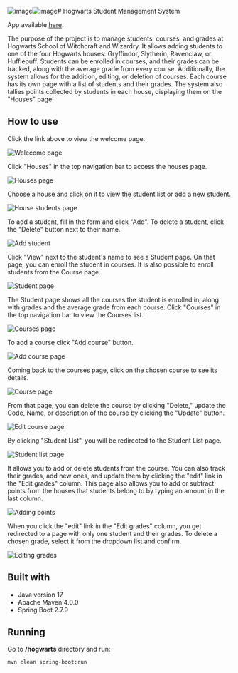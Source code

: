 ![image](https://github.com/mzelman/Hogwarts-System/assets/45469592/0802a785-8d10-4ca8-9e69-4893cbb72bc6)![image](https://github.com/mzelman/Hogwarts-System/assets/45469592/c9b1d1ad-2aaf-4fe9-964f-1de3e7f2b523)# Hogwarts Student Management System

App available [here](https://hogwarts-system-production.up.railway.app/ "Hogwarts Student Management System").

The purpose of the project is to manage students, courses, and grades at Hogwarts School of Witchcraft and Wizardry. It allows adding students to one of the four Hogwarts houses: Gryffindor, Slytherin, Ravenclaw, or Hufflepuff. Students can be enrolled in courses, and their grades can be tracked, along with the average grade from every course. Additionally, the system allows for the addition, editing, or deletion of courses. Each course has its own page with a list of students and their grades. The system also tallies points collected by students in each house, displaying them on the "Houses" page.

## How to use

Click the link above to view the welcome page.

![Welecome page](screenshots/1.png)

Click "Houses" in the top navigation bar to access the houses page.

![Houses page](screenshots/2.png)

Choose a house and click on it to view the student list or add a new student.

![House students page](screenshots/3.png)

To add a student, fill in the form and click "Add". To delete a student, click the "Delete" button next to their name.

![Add student](screenshots/4.png)

Click "View" next to the student's name to see a Student page. On that page, you can enroll the student in courses. It is also possible to enroll students from the Course page.

![Student page](screenshots/5.png)

The Student page shows all the courses the student is enrolled in, along with grades and the average grade from each course. Click "Courses" in the top navigation bar to view the Courses list.

![Courses page](screenshots/6.png)

To add a course click "Add course" button.

![Add course page](screenshots/12.png)

Coming back to the courses page, click on the chosen course to see its details.

![Course page](screenshots/7.png)

From that page, you can delete the course by clicking "Delete," update the Code, Name, or description of the course by clicking the "Update" button.

![Edit course page](screenshots/8.png)

By clicking "Student List", you will be redirected to the Student List page.

![Student list page](screenshots/9.png)

It allows you to add or delete students from the course. You can also track their grades, add new ones, and update them by clicking the "edit" link in the "Edit grades" column. This page also allows you to add or subtract points from the houses that students belong to by typing an amount in the last column.

![Adding points](screenshots/10.png)

When you click the "edit" link in the "Edit grades" column, you get redirected to a page with only one student and their grades. To delete a chosen grade, select it from the dropdown list and confirm.

![Editing grades](screenshots/11.png)

## Built with
- Java version 17
- Apache Maven 4.0.0
- Spring Boot 2.7.9

## Running

Go to **/hogwarts** directory and run:

```bash
mvn clean spring-boot:run
```
